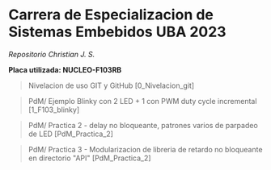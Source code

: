 # Carrera de Especializacion de Sistemas Embebidos UBA 2023  

_Repositorio Christian J. S._  

**Placa utilizada: NUCLEO-F103RB**  


> Nivelacion de uso GIT y GitHub [0_Nivelacion_git]  

> PdM/ Ejemplo Blinky con 2 LED + 1 con PWM duty cycle incremental [1_F103_blinky]  

> PdM/ Practica 2 - delay no bloqueante, patrones varios de parpadeo de LED [PdM_Practica_2]  

> PdM/ Practica 3 - Modularizacion de libreria de retardo no bloqueante en directorio "API" [PdM_Practica_2]  

